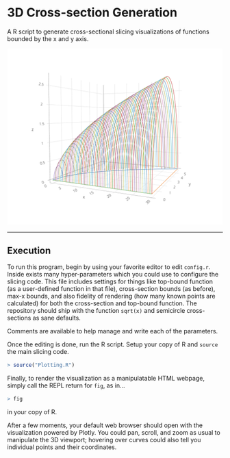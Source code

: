 # 3D Cross-section Generation 
A R script to generate cross-sectional slicing visualizations of functions bounded by the x and y axis.

![Slicing!](./slicing.png)

***

## Execution
To run this program, begin by using your favorite editor to edit `config.r`. Inside exists many hyper-parameters which you could use to configure the slicing code. This file includes settings for things like top-bound function (as a user-defined function in that file), cross-section bounds (as before), max-x bounds, and also fidelity of rendering (how many known points are calculated) for both the cross-section and top-bound function. The repository should ship with the function `sqrt(x)` and semicircle cross-sections as sane defaults.

Comments are available to help manage and write each of the parameters.

Once the editing is done, run the R script. Setup your copy of R and `source` the main slicing code.

```r
> source("Plotting.R")
```

Finally, to render the visualization as a manipulatable HTML webpage, simply call the REPL return for `fig`, as in...

```r
> fig
```

in your copy of R.

After a few moments, your default web browser should open with the visualization powered by Plotly. You could pan, scroll, and zoom as usual to manipulate the 3D viewport; hovering over curves could also tell you individual points and their coordinates. 

